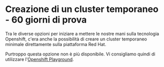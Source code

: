 # Creazione di un cluster temporaneo - 60 giorni di prova
Tra le diverse opzioni per iniziare a mettere le nostre mani sulla tecnologia Openshift, c'era anche la possibilità di creare un cluster temporaneo minimale direttamente sulla piattaforma Red Hat.  

Purtroppo questa opzione non è più disponibile. Vi consigliamo quindi di utilizzare l'[Openshift Playground](../katacoda-playground/README.md).
